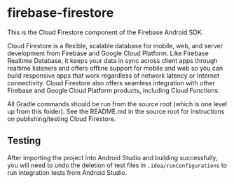 # firebase-firestore

This is the Cloud Firestore component of the Firebase Android SDK.

Cloud Firestore is a flexible, scalable database for mobile, web, and server
development from Firebase and Google Cloud Platform. Like Firebase Realtime
Database, it keeps your data in sync across client apps through realtime
listeners and offers offline support for mobile and web so you can build
responsive apps that work regardless of network latency or Internet
connectivity. Cloud Firestore also offers seamless integration with other
Firebase and Google Cloud Platform products, including Cloud Functions.

All Gradle commands should be run from the source root (which is one level up
from this folder). See the README.md in the source root for instructions on
publishing/testing Cloud Firestore.

## Testing

After importing the project into Android Studio and building successfully, you 
will need to undo the deletion of test files in `.idea/runConfigurations` to
run integration tests from Android Studio. 
